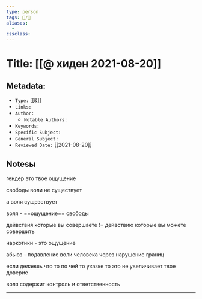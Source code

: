 ```yaml
---
type: person
tags: 👥️/👤️
aliases:
  - 
cssclass: 
---
```




# Title: **[[@ хиден 2021-08-20]]**


## Metadata:

- `Type:` [[&]]
- `Links:`
- `Author:` 
	- `Notable Authors:` 
- `Keywords:` 
- `Specific Subject:` 
- `General Subject:` 
- `Reviewed Date:` [[2021-08-20]]


## Notesы

гендер это твое ощущение


свободы воли не существует 

а воля сущевствует


воля - ==ощущение== свободы


дейвствия которые вы совершаете != дейвствию которые вы можете совершить

наркотики - это ощущение

абьюз - подавление воли человека через нарушение границ

если делаешь что то по чей то указке то это не увеличивает твое доверие


воля содержит контроль и ответственность


---

